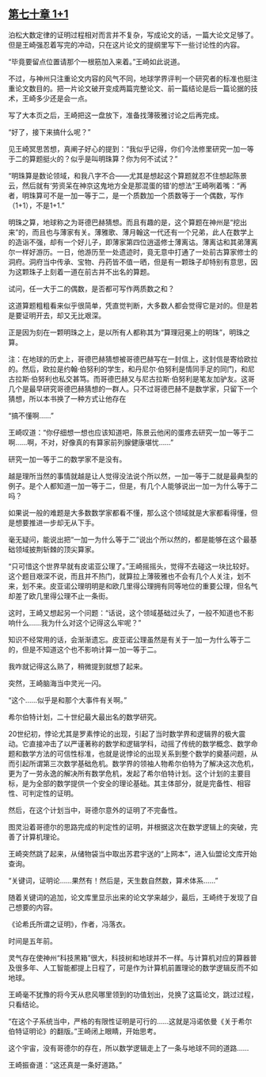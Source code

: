 ## [第七十章 1+1](https://www.xxbiquge.com/11_11207/8855440.html)


  泊松大数定律的证明过程相对而言并不复杂，写成论文的话，一篇大论文足够了。但是王崎强忍着写完的冲动，只在这片论文的提纲里写下一些讨论性的内容。

  “毕竟要留点位置请那个一根筋加入来着。”王崎如此说道。

  不过，与神州只注重论文内容的风气不同，地球学界评判一个研究者的标准也挺注重论文数目的。把一片论文破开变成两篇完整论文、前一篇结论是后一篇论据的技术，王崎多少还是会一点。

  写了大本页之后，王崎把这一盘放下，准备找薄筱雅讨论之后再完成。

  “好了，接下来搞什么呢？”

  见王崎冥思苦想，真阐子好心的提到：“我似乎记得，你们今法修里研究一加一等于二的算题挺火的？似乎是叫明珠算？你为何不试试？”

  “明珠算是数论领域，和我八字不合——尤其是想起这个算题就忍不住想起陈景云，然后就有‘劳资呆在神京这鬼地方全是那混蛋的错’的想法”王崎咧着嘴：“再者，明珠算可不是一加一等于二，是一个质数加一个质数等于一个偶数，写作（1+1），不是1+1.”

  明珠之算，地球称之为哥德巴赫猜想。而且有趣的是，这个算题在神州是“挖出来”的，而且也与薄家有关。薄雅歌、薄月翰这一代还有一个兄弟，此人在数学上的造诣不强，却有一个好儿子，即薄家第四位逍遥修士薄离诂。薄离诂和其弟薄离尔一样好游历。一日，他游历至一处遗迹时，竟无意中打通了一处前古算家修士的洞府。洞府当中传承、宝物、丹药皆不值一晒，但是有一颗珠子却特别有意思，因为这颗珠子上刻着一道在前古并不出名的算题。

  试问，任一大于二的偶数，是否都可写作两质数之和？

  这道算题粗粗看来似乎很简单，凭直觉判断，大多数人都会觉得它是对的。但是若是要证明开去，却又无比艰深。

  正是因为刻在一颗明珠之上，是以所有人都称其为“算理冠冕上的明珠”，明珠之算。

  注：在地球的历史上，哥德巴赫猜想被哥德巴赫写在一封信上，这封信是寄给欧拉的。然后，欧拉是约翰·伯努利的学生，和丹尼尔·伯努利是情同手足的同门，和尼古拉斯·伯努利也私交甚笃。而哥德巴赫又与尼古拉斯·伯努利是笔友加驴友。这哥几个是最早研究哥德巴赫猜想的一群人。只不过哥德巴赫不是数学家，只留下一个猜想，所以本书换了一种方式让他存在

  “搞不懂啊……”

  王崎叹道：“你仔细想一想也应该知道吧，陈景云他闲的蛋疼去研究一加一等于二啊……啊，不对，好像真的有算家前列腺健康堪忧……”

  研究一加一等于二的数学家不是没有。

  越是理所当然的事情就越是让人觉得没法说个所以然，一加一等于二就是最典型的例子。是个人都知道一加一等于二，但是，有几个人能够说出一加一为什么等于二吗？

  如果说一般的难题是大多数数学家都看不懂，那么这个领域就是大家都看得懂，但是想要推进一步却无从下手。

  毫无疑问，能说出把“一加一为什么等于二”说出个所以然的，都是能够在这个最基础领域披荆斩棘的顶尖算家。

  “只可惜这个世界早就有皮诺亚公理了。”王崎摇摇头，觉得不去碰这一块比较好。这个题目艰深不说，而且并不热门，就算拉上薄筱雅也不会有几个人关注，划不来，划不来。皮亚诺公理明明是和欧几里得公理拥有同等地位的重要公理，但名气却差了欧几里得公理不止一条街。

  这时，王崎又想起另一个问题：“话说，这个领域基础过头了，一般不知道也不影响什么……我为什么对这个记得这么牢呢？”

  知识不经常用的话，会渐渐遗忘。皮亚诺公理虽然是有关于一加一为什么等于二的，但是不知道这个也不影响计算一加一等于二。

  我咋就记得这么熟了，稍微提到就想了起来。

  突然，王崎脑海当中灵光一闪。

  “这个……似乎是和那个大事件有关啊。”

  希尔伯特计划，二十世纪最大最出名的数学研究。

  20世纪初，悖论尤其是罗素悖论的出现，引起了当时数学界和逻辑界的极大震动。它直接冲击了以严谨著称的数学和逻辑学科，动摇了传统的数学概念、数学命题和数学方法的可信性标准，也就是说悖论的出现关系到整个数学的奠基问题，从而引起所谓第三次数学基础危机。数学界的领袖人物希尔伯特为了解决这次危机，更为了一劳永逸的解决所有数学危机，发起了希尔伯特计划。这个计划的主要目标，是为全部的数学提供一个安全的理论基础。其主体部分，就是完备性、相容性、可判定性的证明。

  然后，在这个计划当中，哥德尔意外的证明了不完备性。

  图灵沿着哥德尔的思路完成的判定性的证明，并根据这次在数学逻辑上的突破，完善了计算机理论。

  王崎突然跳了起来，从储物袋当中取出苏君宇送的“上网本”，进入仙盟论文库开始查询。

  “关键词，证明论……果然有！然后是，天生数自然数，算术体系……”

  随着关键词的追加，论文库里显示出来的论文学来越少，最后，王崎终于发现了自己想要的内容。

  《论希氏所谓之证明》，作者，冯落衣。

  时间是五年前。

  灵气存在使神州“科技黑箱”很大，科技树和地球并不一样。与计算机对应的算器普及很多年、人工智能都提上日程了，可是作为计算机前置理论的数学逻辑反而不如地球。

  王崎毫不犹豫的将今天从悲风哪里领到的功值划出，兑换了这篇论文，跳过过程，只看结论。

  “在这个子系统当中，严格的有限性证明是可行的……这就是冯诺依曼《关于希尔伯特证明论》的翻版。”王崎闭上眼睛，开始思考。

  这个宇宙，没有哥德尔的存在，所以数学逻辑走上了一条与地球不同的道路……

  王崎振奋道：“这还真是一条好道路。”
